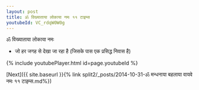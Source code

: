 ```yaml
---
layout: post
title: ॐ विख्याताया लोकाया नमः ११ टाइम्स
youtubeId: VC_rdqW0W0g
---
```

 
 
 ॐ विख्याताया लोकाया नमः  
 
 -  जो हर जगह से देखा जा रहा है (जिसके पास एक प्रसिद्ध निवास है) 
 
  
 
  
 
 
 
 
 
 


{% include youtubePlayer.html id=page.youtubeId %}
 
[Next]({{ site.baseurl }}{% link  split2/_posts/2014-10-31-ॐ मन्धनाया बहलाया वायवे नमः ११ टाइम्स.md%})
 
